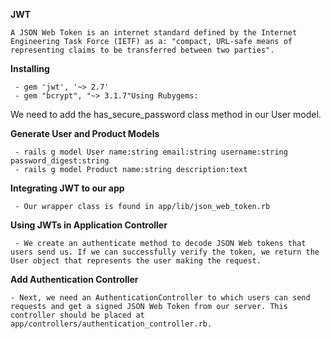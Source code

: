 **JWT**

    A JSON Web Token is an internet standard defined by the Internet Engineering Task Force (IETF) as a: "compact, URL-safe means of representing claims to be transferred between two parties".

**Installing**
     
     - gem 'jwt', '~> 2.7'
     - gem "bcrypt", "~> 3.1.7"Using Rubygems:
  We need to add the has_secure_password class method in our User model.

**Generate User and Product Models**

     - rails g model User name:string email:string username:string password_digest:string
     - rails g model Product name:string description:text

**Integrating JWT to our app**

     - Our wrapper class is found in app/lib/json_web_token.rb

**Using JWTs in Application Controller**

     - We create an authenticate method to decode JSON Web tokens that users send us. If we can successfully verify the token, we return the User object that represents the user making the request. 

**Add Authentication Controller**

    - Next, we need an AuthenticationController to which users can send requests and get a signed JSON Web Token from our server. This controller should be placed at app/controllers/authentication_controller.rb.





